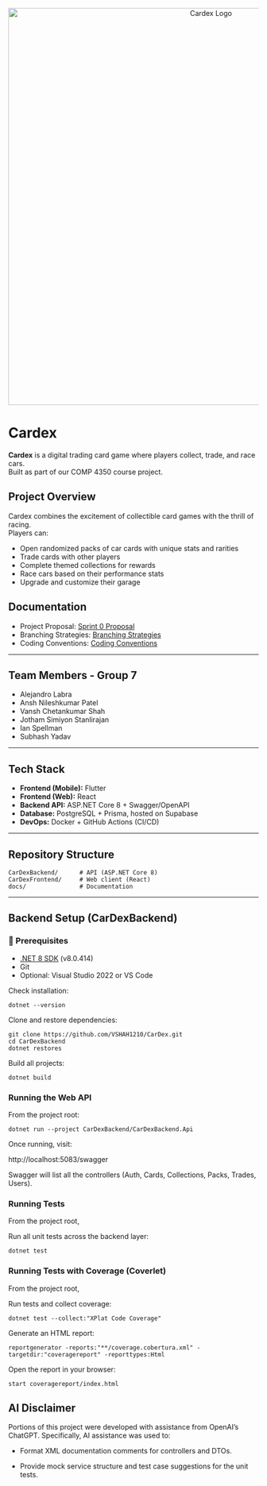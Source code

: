 <p align="center">
  <img src="assets/logo_header.png" alt="Cardex Logo" width="800"/>
</p>

# Cardex

**Cardex** is a digital trading card game where players collect, trade, and race cars.  
Built as part of our COMP 4350 course project.  

## Project Overview
Cardex combines the excitement of collectible card games with the thrill of racing.  
Players can:
- Open randomized packs of car cards with unique stats and rarities  
- Trade cards with other players  
- Complete themed collections for rewards  
- Race cars based on their performance stats  
- Upgrade and customize their garage  

## Documentation

- Project Proposal: [Sprint 0 Proposal](./sprint0.md)
- Branching Strategies: [Branching Strategies](/docs/Branching-Strategies.md)
- Coding Conventions: [Coding Conventions](/docs/Coding-Conventions.md)

---

## Team Members - Group 7
- Alejandro Labra
- Ansh Nileshkumar Patel
- Vansh Chetankumar Shah
- Jotham Simiyon Stanlirajan
- Ian Spellman
- Subhash Yadav

---

## Tech Stack 
- **Frontend (Mobile):** Flutter  
- **Frontend (Web):** React  
- **Backend API:** ASP.NET Core 8 + Swagger/OpenAPI
- **Database:** PostgreSQL + Prisma, hosted on Supabase
- **DevOps:** Docker + GitHub Actions (CI/CD)  

---

## Repository Structure

    CarDexBackend/      # API (ASP.NET Core 8)
    CarDexFrontend/     # Web client (React)
    docs/               # Documentation


---

## Backend Setup (CarDexBackend)

### 🧩 Prerequisites
  - [.NET 8 SDK](https://dotnet.microsoft.com/download/dotnet/8.0) (v8.0.414)
  - Git
  - Optional: Visual Studio 2022 or VS Code

Check installation:
  ```
  dotnet --version
  ```
  
  Clone and restore dependencies:

  ```
  git clone https://github.com/VSHAH1210/CarDex.git
  cd CarDexBackend
  dotnet restores
  ```

  Build all projects:
  ```
  dotnet build
  ```

### Running the Web API

From the project root:

```
dotnet run --project CarDexBackend/CarDexBackend.Api
```

Once running, visit:

  http://localhost:5083/swagger

Swagger will list all the controllers (Auth, Cards, Collections,   Packs, Trades, Users).

### Running Tests
From the project root,

Run all unit tests across the backend layer:
```
dotnet test
```

### Running Tests with Coverage (Coverlet)
From the project root,

Run tests and collect coverage:
```
dotnet test --collect:"XPlat Code Coverage"
```

Generate an HTML report:
```
reportgenerator -reports:"**/coverage.cobertura.xml" -targetdir:"coveragereport" -reporttypes:Html
```

Open the report in your browser:
```
start coveragereport/index.html
```

## AI Disclaimer

Portions of this project were developed with assistance from OpenAI’s ChatGPT.
Specifically, AI assistance was used to:

- Format XML documentation comments for controllers and DTOs.

- Provide mock service structure and test case suggestions for the unit tests.